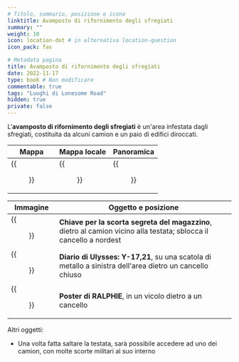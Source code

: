 ```yaml
---
# Titolo, sommario, posizione e icona
linktitle: Avamposto di rifornimento degli sfregiati
summary: ""
weight: 10
icon: location-dot # in alternativa location-question
icon_pack: fas

# Metadata pagina
title: Avamposto di rifornimento degli sfregiati
date: 2022-11-17
type: book # Non modificare
commentable: true
tags: "Luoghi di Lonesome Road"
hidden: true
private: false
---
```


<div class="fnv">


L'**avamposto di rifornimento degli sfregiati** è un'area infestata dagli sfregiati, costituita da alcuni camion e un paio di edifici diroccati. 

| Mappa | Mappa locale | Panoramica |
| ----- | ------------ | ---------- |
| {{<figure src="fnv/MM_supply_outpost_loc.webp">}}      |  {{<figure src="fnv/LR_mm_supply_outpost_loc.webp">}}            | {{<figure src="fnv/MM_supply_outpost.webp">}}           |

| Immagine | Oggetto e posizione |
| -------- | ------------------- |
|  {{<figure src="fnv/MM_supply_outpost_warehouse_stash_key.webp">}}        |  **Chiave per la scorta segreta del magazzino**, dietro al camion vicino alla testata; sblocca il cancello a nordest                   |
| {{<figure src="fnv/FNVLR_Ulysses_log_Y-17_21.webp">}}         | **Diario di Ulysses: Y-17,21**, su una scatola di metallo a sinistra dell'area dietro un cancello chiuso                    |
|  {{<figure src="fnv/Ralphie_poster_warehouse.webp">}}        | **Poster di RALPHIE**, in un vicolo dietro a un cancello                    | 

Altri oggetti:
- Una volta fatta saltare la testata, sarà possibile accedere ad uno dei camion, con molte scorte militari al suo interno

</div>


